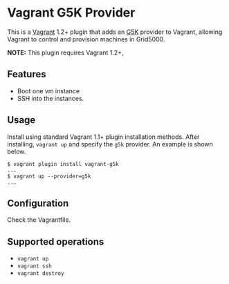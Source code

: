# Vagrant G5K Provider
This is a [Vagrant](http://www.vagrantup.com) 1.2+ plugin that adds an [G5K](https://www.grid5000.fr)
provider to Vagrant, allowing Vagrant to control and provision machines in
Grid5000.

**NOTE:** This plugin requires Vagrant 1.2+,

## Features

* Boot one vm instance
* SSH into the instances.

## Usage

Install using standard Vagrant 1.1+ plugin installation methods. After
installing, `vagrant up` and specify the `g5k` provider. An example is
shown below.

```
$ vagrant plugin install vagrant-g5k
...
$ vagrant up --provider=g5k
...
```
## Configuration

Check the Vagrantfile.

## Supported operations

* `vagrant up`
* `vagrant ssh`
* `vagrant destroy`
